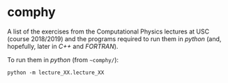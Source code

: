 # comphy

A list of the exercises from the Computational Physics lectures at USC
(course 2018/2019) and the programs required to run them in *python* (and,
hopefully, later in *C++* and *FORTRAN*).

To run them in *python* (from `~comphy/`):

    python -m lecture_XX.lecture_XX